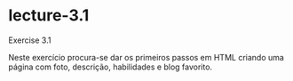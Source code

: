 # lecture-3.1
Exercise 3.1

Neste exercício procura-se dar os primeiros passos em HTML criando uma página com foto, descrição, habilidades e blog favorito.

